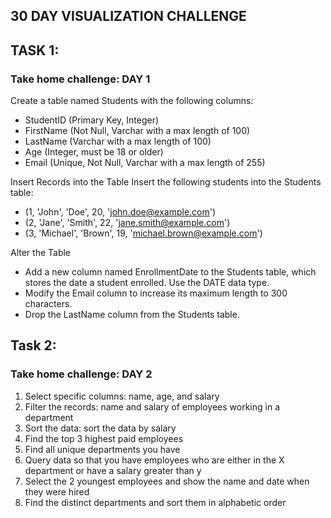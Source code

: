 ## 30 DAY VISUALIZATION CHALLENGE

## TASK 1: 
### Take home challenge: DAY 1

Create a table named Students with the following columns:
- StudentID (Primary Key, Integer)
- FirstName (Not Null, Varchar with a max length of 100)
- LastName (Varchar with a max length of 100)
- Age (Integer, must be 18 or older)
- Email (Unique, Not Null, Varchar with a max length of 255)

Insert Records into the Table
Insert the following students into the Students table:
- (1, 'John', 'Doe', 20, 'john.doe@example.com')
- (2, 'Jane', 'Smith', 22, 'jane.smith@example.com')
- (3, 'Michael', 'Brown', 19, 'michael.brown@example.com')

Alter the Table
- Add a new column named EnrollmentDate to the Students table, which stores the date a student enrolled. Use the DATE data type.
- Modify the Email column to increase its maximum length to 300 characters.
- Drop the LastName column from the Students table.

## Task 2:
### Take home challenge: DAY 2

1. Select specific columns: name, age, and salary
2. Filter the records: name and salary of employees working in a department
3. Sort the data: sort the data by salary
4. Find the top 3 highest paid employees
5. Find all unique departments you have
6. Query data so that you have employees who are either in the X department or have a salary greater than y
7. Select the 2 youngest employees and show the name and date when they were hired
8. Find the distinct departments and sort them in alphabetic order
